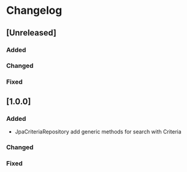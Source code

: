 # Changelog

## [Unreleased]
### Added

### Changed

### Fixed

## [1.0.0]
### Added
- JpaCriteriaRepository add generic methods for search with Criteria

### Changed

### Fixed
